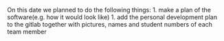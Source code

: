 On this date we planned to do the following things:
    1. make a plan of the software(e.g. how it would look like)
    1. add the personal development plan to the gitlab together with pictures, names and student numbers of each team member
